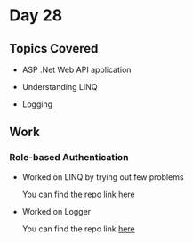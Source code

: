 # Day 28

## Topics Covered

- ASP .Net Web API application

- Understanding LINQ

- Logging

## Work

### Role-based Authentication

- Worked on LINQ by trying out few problems 

  You can find the repo link [here](./UnderstandingLINQSolution)


- Worked on Logger 

  You can find the repo link [here](../Day24/EmployeeRequestTrackerSolution)

